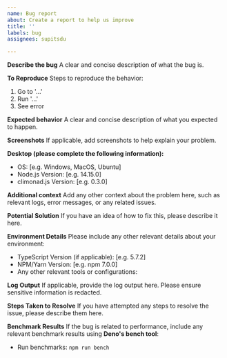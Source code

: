 ```yaml
---
name: Bug report
about: Create a report to help us improve
title: ''
labels: bug
assignees: supitsdu

---
```


**Describe the bug**
A clear and concise description of what the bug is.

**To Reproduce**
Steps to reproduce the behavior:
1. Go to '...'
2. Run '...'
3. See error

**Expected behavior**
A clear and concise description of what you expected to happen.

**Screenshots**
If applicable, add screenshots to help explain your problem.

**Desktop (please complete the following information):**
 - OS: [e.g. Windows, MacOS, Ubuntu]
 - Node.js Version: [e.g. 14.15.0]
 - climonad.js Version: [e.g. 0.3.0]

**Additional context**
Add any other context about the problem here, such as relevant logs, error messages, or any related issues.

**Potential Solution**
If you have an idea of how to fix this, please describe it here.

**Environment Details**
Please include any other relevant details about your environment:
- TypeScript Version (if applicable): [e.g. 5.7.2]
- NPM/Yarn Version: [e.g. npm 7.0.0]
- Any other relevant tools or configurations: 

**Log Output**
If applicable, provide the log output here. Please ensure sensitive information is redacted.

**Steps Taken to Resolve**
If you have attempted any steps to resolve the issue, please describe them here.

**Benchmark Results**
If the bug is related to performance, include any relevant benchmark results using **Deno's bench tool**:
- Run benchmarks: `npm run bench`
